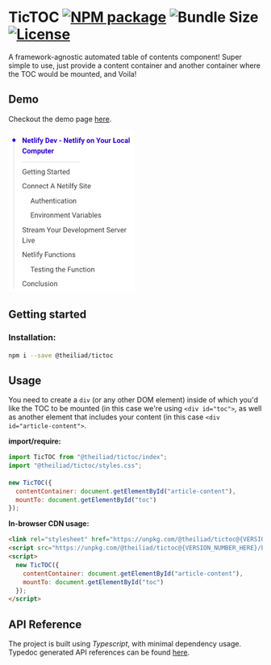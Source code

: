 # TicTOC [![NPM package](https://img.shields.io/npm/v/@theiliad/tictoc.svg)](https://www.npmjs.com/package/@theiliad/tictoc) ![Bundle Size](https://img.shields.io/badge/bundle%20size-<3kb-brightgreen.svg) [![License](https://img.shields.io/npm/l/@theiliad/tictoc.svg)](https://github.com/GopherLabsLtd/ticTOC/blob/master/LICENSE.md)

A framework-agnostic automated table of contents component! Super simple to use, just provide a content container and another container where the TOC would be mounted, and Voila!

## Demo
Checkout the demo page [here](https://tictoc.netlify.com/).

<img src="./docs/preview.png" width="250" />

## Getting started

### Installation:
```bash
npm i --save @theiliad/tictoc
```

## Usage
You need to create a `div` (or any other DOM element) inside of which you'd like the TOC to be mounted (in this case we're using `<div id="toc">`, as well as another element that includes your content (in this case `<div id="article-content">`.

**import/require:**
```js
import TicTOC from "@theiliad/tictoc/index";
import "@theiliad/tictoc/styles.css";

new TicTOC({
  contentContainer: document.getElementById("article-content"),
  mountTo: document.getElementById("toc")
});
```

**In-browser CDN usage:**
```html
<link rel="stylesheet" href="https://unpkg.com/@theiliad/tictoc@{VERSION_NUMBER_HERE}/styles.css">
<script src="https://unpkg.com/@theiliad/tictoc@{VERSION_NUMBER_HERE}/bundle_browser.js"></script>
<script>
  new TicTOC({
    contentContainer: document.getElementById("article-content"),
    mountTo: document.getElementById("toc")
  });
</script>
```

## API Reference
The project is built using *Typescript*, with minimal dependency usage.
Typedoc generated API references can be found [here](https://tictoc.netlify.com/docs).
